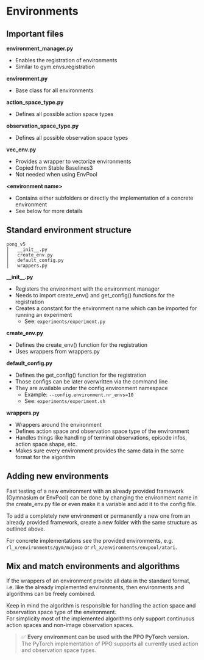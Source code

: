 # Environments


## Important files
**environment_manager.py**
- Enables the registration of environments
- Similar to gym.envs.registration

**environment.py**
- Base class for all environments

**action_space_type.py**
- Defines all possible action space types

**observation_space_type.py**
- Defines all possible observation space types

**vec_env.py**
- Provides a wrapper to vectorize environments
- Copied from Stable Baselines3
- Not needed when using EnvPool

**\<environment name\>**
- Contains either subfolders or directly the implementation of a concrete environment
- See below for more details


## Standard environment structure
```
pong_v5
│   __init__.py
│   create_env.py
│   default_config.py
│   wrappers.py
```

**\_\_init__.py**
- Registers the environment with the environment manager
- Needs to import create_env() and get_config() functions for the registration
- Creates a constant for the environment name which can be imported for running an experiment
    - See: ```experiments/experiment.py```

**create_env.py**
- Defines the create_env() function for the registration
- Uses wrappers from wrappers.py

**default_config.py**
- Defines the get_config() function for the registration
- Those configs can be later overwritten via the command line
- They are available under the config.environment namespace
    - Example: ```--config.environment.nr_envs=10```
    - See: ```experiments/experiment.sh```

**wrappers.py**
- Wrappers around the environment
- Defines action space and observation space type of the environment
- Handles things like handling of terminal observations, episode infos, action space shape, etc.
- Makes sure every environment provides the same data in the same format for the algorithm


## Adding new environments
Fast testing of a new environment with an already provided framework (Gymnasium or EnvPool) can be done by changing the environment name in the create_env.py file or even make it a variable and add it to the config file.

To add a completely new environment or permanently a new one from an already provided framework, create a new folder with the same structure as outlined above.

For concrete implementations see the provided environments, e.g. ```rl_x/environments/gym/mujoco``` or ```rl_x/environments/envpool/atari```.


## Mix and match environments and algorithms
If the wrappers of an environment provide all data in the standard format, i.e. like the already implemented environments, then environments and algorithms can be freely combined.  

Keep in mind the algorithm is responsible for handling the action space and observation space type of the environment.  
For simplicity most of the implemented algorithms only support continuous action spaces and non-image observation spaces.  

> ✅ **Every environment can be used with the PPO PyTorch version.** The PyTorch implementation of PPO supports all currently used action and observation space types.
